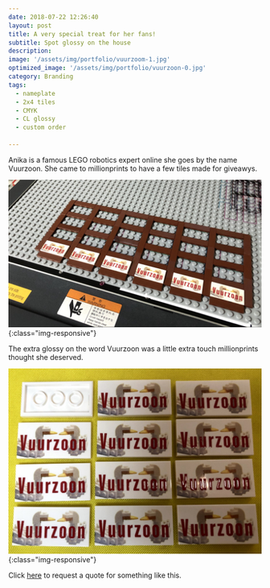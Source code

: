 ```yaml
---
date: 2018-07-22 12:26:40
layout: post
title: A very special treat for her fans!
subtitle: Spot glossy on the house
description: 
image: '/assets/img/portfolio/vuurzoom-1.jpg'
optimized_image: '/assets/img/portfolio/vuurzoon-0.jpg'
category: Branding
tags:
  - nameplate
  - 2x4 tiles
  - CMYK
  - CL glossy
  - custom order
 
---
```

Anika is a famous LEGO robotics expert online she goes by the name Vuurzoon. 
She came to millionprints to have a few tiles made for giveawys. 

![otherview](/assets/img/portfolio/vuurzoon-2.jpg){:class="img-responsive"}

The extra glossy on the word Vuurzoon was a little extra touch millionprints thought she deserved.

![otherview](/assets/img/portfolio/vuurzoon-3.jpg){:class="img-responsive"}

Click [here](https://millionprints.com/contact/) to request a quote for something like this.